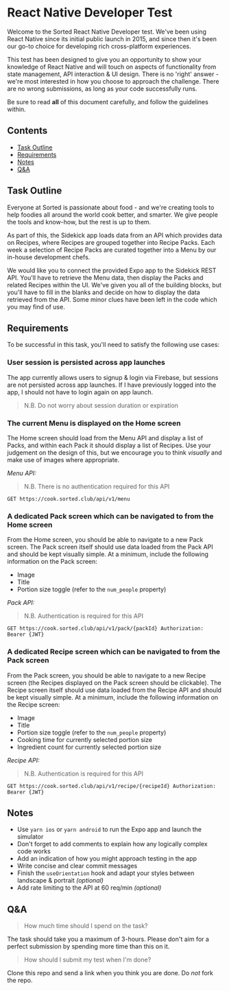 # React Native Developer Test

Welcome to the Sorted React Native Developer test. We've been using React Native since its initial public launch in 2015, and since then it's been our go-to choice for developing rich cross-platform experiences. 

This test has been designed to give you an opportunity to show your knowledge of React Native and will touch on aspects of functionality from state management, API interaction & UI design. There is no 'right' answer - we're most interested in how you choose to approach the challenge. There are no wrong submissions, as long as your code successfully runs.

Be sure to read **all** of this document carefully, and follow the guidelines within.

## Contents
-   [Task Outline](#task-outline)
-   [Requirements](#requirements)
-   [Notes](#notes)
-   [Q&A](#qa)

## Task Outline
Everyone at Sorted is passionate about food - and we're creating tools to help foodies all around the world cook better, and smarter. We give people the tools and know-how, but the rest is up to them.

As part of this, the Sidekick app loads data from an API which provides data on Recipes, where Recipes are grouped together into Recipe Packs. Each week a selection of Recipe Packs are curated together into a Menu by our in-house development chefs.

We would like you to connect the provided Expo app to the Sidekick REST API. You'll have to retrieve the Menu data, then display the Packs and related Recipes within the UI. We've given you all of the building blocks, but you'll have to fill in the blanks and decide on how to display the data retrieved from the API. Some minor clues have been left in the code which you may find of use.


## Requirements
To be successful in this task, you'll need to satisfy the following use cases:

### User session is persisted across app launches

The app currently allows users to signup & login via Firebase, but sessions are not persisted across app launches. If I have previously logged into the app, I should not have to login again on app launch.

> N.B. Do not worry about session duration or expiration

### The current Menu is displayed on the Home screen

The Home screen should load from the Menu API and display a list of Packs, and within each Pack it should display a list of Recipes. Use your judgement on the design of this, but we encourage you to think *visually* and make use of images where appropriate.

*Menu API:*

> N.B. There is no authentication required for this API

`GET https://cook.sorted.club/api/v1/menu`

### A dedicated Pack screen which can be navigated to from the Home screen

From the Home screen, you should be able to navigate to a new Pack screen. The Pack screen itself should use data loaded from the Pack API and should be kept visually simple. At a minimum, include the following information on the Pack screen:
- Image
- Title
- Portion size toggle (refer to the `num_people` property)

*Pack API:*

> N.B. Authentication is required for this API

`GET https://cook.sorted.club/api/v1/pack/{packId} Authorization: Bearer {JWT}`

### A dedicated Recipe screen which can be navigated to from the Pack screen

From the Pack screen, you should be able to navigate to a new Recipe screen (the Recipes displayed on the Pack screen should be clickable). The Recipe screen itself should use data loaded from the Recipe API and should be kept visually simple. At a minimum, include the following information on the Recipe screen:
- Image
- Title
- Portion size toggle (refer to the `num_people` property)
- Cooking time for currently selected portion size
- Ingredient count for currently selected portion size

*Recipe API:*

> N.B. Authentication is required for this API

`GET https://cook.sorted.club/api/v1/recipe/{recipeId} Authorization: Bearer {JWT}`

## Notes
* Use `yarn ios` or `yarn android` to run the Expo app and launch the simulator
* Don't forget to add comments to explain how any logically complex code works
* Add an indication of how you might approach testing in the app
* Write concise and clear commit messages
* Finish the `useOrientation` hook and adapt your styles between landscape & portrait _(optional)_
* Add rate limiting to the API at 60 req/min _(optional)_

## Q&A
> How much time should I spend on the task?

The task should take you a maximum of 3-hours. Please don't aim for a perfect submission by spending more time than this on it.

> How should I submit my test when I'm done?

Clone this repo and send a link when you think you are done. Do *not* fork the repo.
